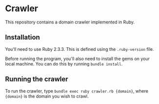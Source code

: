 # Crawler

This repository contains a domain crawler implemented in Ruby.

## Installation

You'll need to use Ruby 2.3.3. This is defined using the `.ruby-version` file.

Before running the program, you'll also need to install the gems on your local machine.
You can do this by running `bundle install`.

## Running the crawler

To run the crawler, type `bundle exec ruby crawler.rb {domain}`, where `{domain}` is
the domain you wish to crawl.
